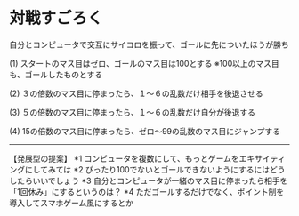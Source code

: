 対戦すごろく
========
自分とコンピュータで交互にサイコロを振って、ゴールに先についたほうが勝ち

(1) スタートのマス目はゼロ、ゴールのマス目は100とする
※100以上のマス目も、ゴールしたものとする

(2) ３の倍数のマス目に停まったら、１～６の乱数だけ相手を後退させる

(3) ５の倍数のマス目に停まったら、１～６の乱数だけ自分が後退する

(4) 15の倍数のマス目に停まったら、ゼロ～99の乱数のマス目にジャンプする

------
【発展型の提案】
*1 コンピュータを複数にして、もっとゲームをエキサイティングにしてみては
*2 ぴったり100でないとゴールできないようにするにはどうしたらいいでしょう
*3 自分とコンピュータが一緒のマス目に停まったら相手を「1回休み」にするというのは？
*4 ただゴールするだけでなく、ポイント制を導入してスマホゲーム風にするとか



